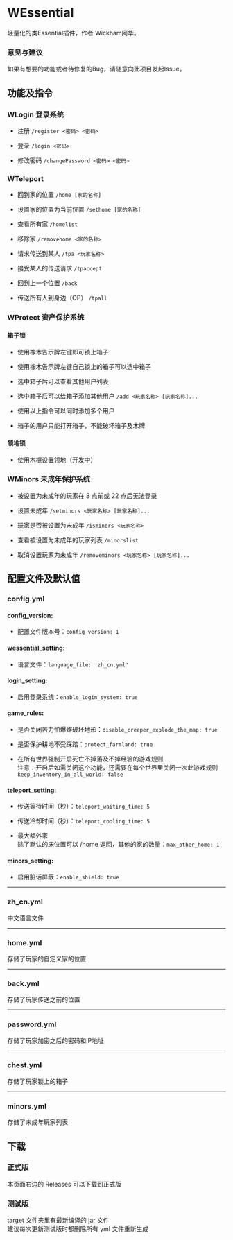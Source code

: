 # WEssential

轻量化的类Essential插件，作者 Wickham阿华。

### 意见与建议

如果有想要的功能或者待修复的Bug，请随意向此项目发起Issue。

## 功能及指令

### WLogin 登录系统

* 注册
  ```/register <密码> <密码>```

* 登录
  ```/login <密码>```

* 修改密码
  ```/changePassword <密码> <密码>```

### WTeleport

* 回到家的位置
  ```/home [家的名称]```

* 设置家的位置为当前位置
  ```/sethome [家的名称]```

* 查看所有家
  ```/homelist```

* 移除家
  ```/removehome <家的名称>```

* 请求传送到某人
  ```/tpa <玩家名称>```

* 接受某人的传送请求
  ```/tpaccept```

* 回到上一个位置
  ```/back```

* 传送所有人到身边（OP）
  ```/tpall```

### WProtect 资产保护系统

#### 箱子锁

* 使用橡木告示牌左键即可锁上箱子
* 使用橡木告示牌左键自己锁上的箱子可以选中箱子
* 选中箱子后可以查看其他用户列表
* 选中箱子后可以给箱子添加其他用户
  ```/add <玩家名称> [玩家名称]...```

* 使用以上指令可以同时添加多个用户
* 箱子的用户只能打开箱子，不能破坏箱子及木牌

#### 领地锁

* 使用木棍设置领地（开发中）

### WMinors 未成年保护系统

* 被设置为未成年的玩家在 8 点前或 22 点后无法登录

* 设置未成年
  ```/setminors <玩家名称> [玩家名称]...```

* 玩家是否被设置为未成年
  ```/isminors <玩家名称>```

* 查看被设置为未成年的玩家列表
  ```/minorslist```

* 取消设置玩家为未成年
  ```/removeminors <玩家名称> [玩家名称]...```

## 配置文件及默认值

### config.yml

#### config_version:

* 配置文件版本号：```config_version: 1```

#### wessential_setting:

* 语言文件：```language_file: 'zh_cn.yml'```

#### login_setting:

* 启用登录系统：```enable_login_system: true```

#### game_rules:

* 是否关闭苦力怕爆炸破坏地形：```disable_creeper_explode_the_map: true```

* 是否保护耕地不受踩踏：```protect_farmland: true```

* 在所有世界强制开启死亡不掉落及不掉经验的游戏规则   
  注意：开启后如需关闭这个功能，还需要在每个世界里关闭一次此游戏规则  
  ```keep_inventory_in_all_world: false```

#### teleport_setting:

* 传送等待时间（秒）：```teleport_waiting_time: 5```

* 传送冷却时间（秒）：```teleport_cooling_time: 5```

* 最大额外家  
  除了默认的床位置可以 /home 返回，其他的家的数量：```max_other_home: 1```

#### minors_setting:

* 启用脏话屏蔽：```enable_shield: true```

***

### zh_cn.yml

中文语言文件
***

### home.yml

存储了玩家的自定义家的位置

***

### back.yml

存储了玩家传送之前的位置

***

### password.yml

存储了玩家加密之后的密码和IP地址

***

### chest.yml

存储了玩家锁上的箱子

***

### minors.yml

存储了未成年玩家列表

## 下载

### 正式版

本页面右边的 Releases 可以下载到正式版

### 测试版

target 文件夹里有最新编译的 jar 文件  
建议每次更新测试版时都删除所有 yml 文件重新生成